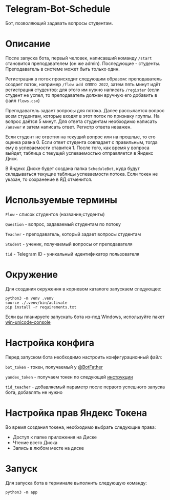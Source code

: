 # Telegram-Bot-Schedule

Бот, позволяющий задавать вопросы студентам.

# Описание

После запуска бота, первый человек, написавший команду `/start`
становится преподавателем (он же admin). Последующие - студенты.
Преподаватель в системе может быть только один.

Регистрация в поток происходит следующим образом: преподаватель
создает поток, например `/flow add ОПППО 2022`, затем пять минут
идёт регистрация студентов: для этого им нужно написать `/register`
(если студент не успел, то преподаватель должен вручную его добавить
в файл `flows.csv`)

Преподаватель задает вопросы для потока. Далее рассылается 
вопрос всем студентам, которые входят в этот поток по признаку 
группы. На вопрос даётся 5 минут. Для ответа студентам необходимо
написать `/answer` и затем написать ответ. Регистр ответа неважен.

Если студент не ответил на текущий вопрос или на прошлые, то его
оценка равна 0. Если ответ студента совпадает с правильным, тогда 
ему в успеваемости ставится 1. После того, как время у вопроса выйдет,
таблица с текущей успеваемостью отправляется в Яндекс Диск.

В Яндекс Диске будет создана папка `ScheduleBot`, куда будут 
складываться текущие таблицы успеваемости потока. Если токен не указан,
то сохранение в ЯД отменится.

# Используемые термины

`Flow` - список студентов (название;студенты)

`Question` - вопрос, задаваемый студентам по потоку

`Teacher` - преподаватель, который задает вопросы студентам

`Student` - ученик, получаемый вопросы от преподавателя

`tid` - Telegram ID - уникальный идентификатор пользователя

# Окружение

Для создания окружения в корневом каталоге запускаем следующее:

```shell
python3 -m venv .venv
source ./.venv/bin/activate
pip install -r requirements.txt
```

Если вы планируете запускать бота из-под Windows, используйте
пакет [win-unicode-console](https://pypi.org/project/win_unicode_console/)

# Настройка конфига

Перед запуском бота необходимо настроить конфигурационный файл:

`bot_token` - токен, получаемый у [@BotFather](https://t.me/BotFather)

`yandex_token` - получаем токен по следующей [инструкции](https://ramziv.com/article/2)

`tid_teacher` - добавляемый параметр после первого успешного запуска бота, добавлять не нужно

# Настройка прав Яндекс Токена

Во время создания токена, необходимо выбрать следующие права:
- Доступ к папке приложения на Диске
- Чтение всего Диска
- Запись в любом месте на диске

# Запуск

Для запуска бота в терминале выполнить следующую команду:

```shell
python3 -m app
```
